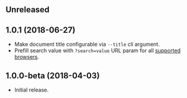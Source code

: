 ## Unreleased

## 1.0.1 (2018-06-27)

- Make document title configurable via `--title` cli argument.
- Prefill search value with `?search=value` URL param for all [supported browsers](https://caniuse.com/#feat=urlsearchparams).

## 1.0.0-beta (2018-04-03)

- Initial release.
